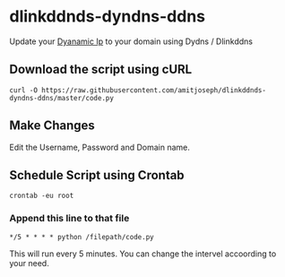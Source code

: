 # dlinkddnds-dyndns-ddns
 Update your [Dyanamic Ip](https://support.google.com/fiber/answer/3547208?hl=en) to your domain using Dydns / Dlinkddns
 ## Download the script using cURL
 ```
 curl -O https://raw.githubusercontent.com/amitjoseph/dlinkddnds-dyndns-ddns/master/code.py
 ```
 ## Make Changes

Edit the Username, Password and Domain name.

## Schedule Script using Crontab
```
crontab -eu root
```
### Append this line to that file
```
*/5 * * * * python /filepath/code.py
```
This will run every 5 minutes. You can change the intervel accoording to your need.